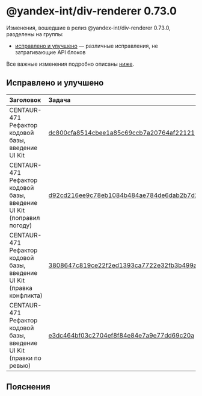 # @yandex-int/div-renderer 0.73.0

<!-- ЧЕЛОВЕЧЕСКОЕ ВСТУПЛЕНИЕ -->

Изменения, вошедшие в релиз @yandex-int/div-renderer 0.73.0, разделены на группы:

* [исправлено и улучшено](#Исправлено-и-улучшено) — различные исправления, не затрагивающие API блоков

Все важные изменения подробно описаны [ниже](#Пояснения).

## Исправлено и улучшено

| Заголовок                                                             | Задача                                     | PR  |
| :-------------------------------------------------------------------- | :----------------------------------------- | :-- |
| CENTAUR-471 Рефактор кодовой базы, введение UI Kit                    | [dc800cfa8514cbee1a85c69ccb7a20764af22121] | N/A |
| CENTAUR-471 Рефактор кодовой базы, введение UI Kit (поправил погоду)  | [d92cd216ee9c78eb1084b484ae784de6dab2b7d2] | N/A |
| CENTAUR-471 Рефактор кодовой базы, введение UI Kit (правка конфликта) | [3808647c819ce22f2ed1393ca7722e32fb3b499a] | N/A |
| CENTAUR-471 Рефактор кодовой базы, введение UI Kit (правки по ревью)  | [e3dc464bf03c2704ef8f84e84e7a9e77dd69c20a] | N/A |

## Пояснения

[dc800cfa8514cbee1a85c69ccb7a20764af22121]: https://a.yandex-team.ru/arc_vcs/commit/dc800cfa8514cbee1a85c69ccb7a20764af22121
[d92cd216ee9c78eb1084b484ae784de6dab2b7d2]: https://a.yandex-team.ru/arc_vcs/commit/d92cd216ee9c78eb1084b484ae784de6dab2b7d2
[3808647c819ce22f2ed1393ca7722e32fb3b499a]: https://a.yandex-team.ru/arc_vcs/commit/3808647c819ce22f2ed1393ca7722e32fb3b499a
[e3dc464bf03c2704ef8f84e84e7a9e77dd69c20a]: https://a.yandex-team.ru/arc_vcs/commit/e3dc464bf03c2704ef8f84e84e7a9e77dd69c20a
